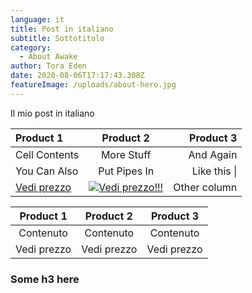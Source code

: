 ```yaml
---
language: it
title: Post in italiano
subtitle: Sottotitolo
category:
  - About Awake
author: Tora Eden
date: 2020-08-06T17:17:43.308Z
featureImage: /uploads/about-hero.jpg
---
```

Il mio post in italiano

| Product 1 | Product 2 | Product 3 |
| :-------- | :-------: | --------: |
| Cell Contents| More Stuff | And Again |
| You Can Also | Put Pipes In | Like this \| |
| [Vedi prezzo](https://www.example.com) | [![Vedi prezzo!!!](https://www.netlify.com/img/deploy/button.svg)](https://example.com) | Other column |

|  Product 1  |  Product 2  |  Product 3  |
|:-----------:|:-----------:|:-----------:|
| Contenuto   | Contenuto   | Contenuto   |
| Vedi prezzo | Vedi prezzo | Vedi prezzo |

### Some h3 here
